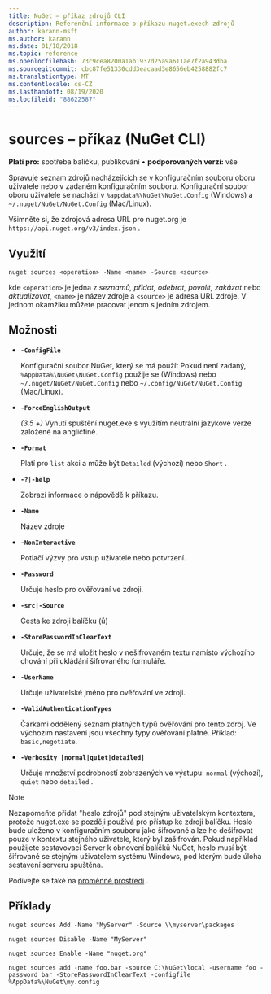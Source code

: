 ```yaml
---
title: NuGet – příkaz zdrojů CLI
description: Referenční informace o příkazu nuget.exech zdrojů
author: karann-msft
ms.author: karann
ms.date: 01/18/2018
ms.topic: reference
ms.openlocfilehash: 73c9cea8200a1ab1937d25a9a611ae7f2a943dba
ms.sourcegitcommit: cbc87fe51330cdd3eacaad3e8656eb4258882fc7
ms.translationtype: MT
ms.contentlocale: cs-CZ
ms.lasthandoff: 08/19/2020
ms.locfileid: "88622587"
---
```

# <a name="sources-command-nuget-cli"></a>sources – příkaz (NuGet CLI)

**Platí pro:** spotřeba balíčku, publikování &bullet; **podporovaných verzí:** vše

Spravuje seznam zdrojů nacházejících se v konfiguračním souboru oboru uživatele nebo v zadaném konfiguračním souboru. Konfigurační soubor oboru uživatele se nachází v `%appdata%\NuGet\NuGet.Config` (Windows) a `~/.nuget/NuGet/NuGet.Config` (Mac/Linux).

Všimněte si, že zdrojová adresa URL pro nuget.org je `https://api.nuget.org/v3/index.json` .

## <a name="usage"></a>Využití

```cli
nuget sources <operation> -Name <name> -Source <source>
```

kde `<operation>` je jedna z *seznamů, přidat, odebrat, povolit, zakázat* nebo *aktualizovat*, `<name>` je název zdroje a `<source>` je adresa URL zdroje. V jednom okamžiku můžete pracovat jenom s jedním zdrojem.

## <a name="options"></a>Možnosti

- **`-ConfigFile`**

  Konfigurační soubor NuGet, který se má použít Pokud není zadaný, `%AppData%\NuGet\NuGet.Config` použije se (Windows) nebo `~/.nuget/NuGet/NuGet.Config` nebo `~/.config/NuGet/NuGet.Config` (Mac/Linux).

- **`-ForceEnglishOutput`**

  *(3.5 +)* Vynutí spuštění nuget.exe s využitím neutrální jazykové verze založené na angličtině.

- **`-Format`**

  Platí pro `list` akci a může být `Detailed` (výchozí) nebo `Short` .

- **`-?|-help`**

  Zobrazí informace o nápovědě k příkazu.

- **`-Name`**

  Název zdroje

- **`-NonInteractive`**

  Potlačí výzvy pro vstup uživatele nebo potvrzení.

- **`-Password`**

  Určuje heslo pro ověřování ve zdroji.

- **`-src|-Source`**

  Cesta ke zdroji balíčku (ů)

- **`-StorePasswordInClearText`**

  Určuje, že se má uložit heslo v nešifrovaném textu namísto výchozího chování při ukládání šifrovaného formuláře.

- **`-UserName`**

  Určuje uživatelské jméno pro ověřování ve zdroji.

- **`-ValidAuthenticationTypes`**

  Čárkami oddělený seznam platných typů ověřování pro tento zdroj. Ve výchozím nastavení jsou všechny typy ověřování platné. Příklad: `basic,negotiate`.

- **`-Verbosity [normal|quiet|detailed]`**

  Určuje množství podrobností zobrazených ve výstupu: `normal` (výchozí), `quiet` nebo `detailed` .

> [!Note]
> Nezapomeňte přidat "heslo zdrojů" pod stejným uživatelským kontextem, protože nuget.exe se později používá pro přístup ke zdroji balíčku. Heslo bude uloženo v konfiguračním souboru jako šifrované a lze ho dešifrovat pouze v kontextu stejného uživatele, který byl zašifrován. Pokud například použijete sestavovací Server k obnovení balíčků NuGet, heslo musí být šifrované se stejným uživatelem systému Windows, pod kterým bude úloha sestavení serveru spuštěna.

Podívejte se také na [proměnné prostředí](cli-ref-environment-variables.md) .

## <a name="examples"></a>Příklady

```cli
nuget sources Add -Name "MyServer" -Source \\myserver\packages

nuget sources Disable -Name "MyServer"

nuget sources Enable -Name "nuget.org"

nuget sources add -name foo.bar -source C:\NuGet\local -username foo -password bar -StorePasswordInClearText -configfile %AppData%\NuGet\my.config
```
